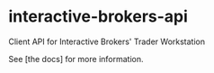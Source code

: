 # interactive-brokers-api
Client API for Interactive Brokers' Trader Workstation

See [the docs] for more information.
